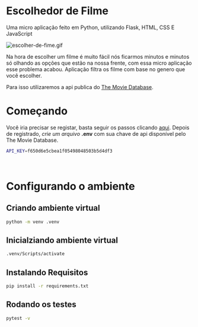 # Escolhedor de Filme
Uma micro aplicação feito em Python, utilizando Flask, HTML, CSS E JavaScript

![escolher-de-fime.gif](https://i.imgur.com/7UOpy2g.gif)


Na hora de escolher um filme é muito fácil nós ficarmos minutos e minutos só olhando as opções que estão na nossa frente, com essa micro aplicação esse problema acabou.
Aplicação filtra os filme com base no genero que você escolher. 

Para isso utilizaremos a api publica do [The Movie Database](https://www.themoviedb.org/). 

# Começando
Você iria precisar se registar, basta seguir os passos clicando [aqui](https://developers.themoviedb.org/3/getting-started/introduction).
Depois de registrado, _crie um arquivo_ **.env** com sua chave de api disponível pelo The Movie Database.

```bash
API_KEY=f650d6e5cbea1f05498048503b5d4df3
```
<br/>

# Configurando o ambiente
## Criando ambiente virtual
```bash
python -m venv .venv
```

## Inicialziando ambiente virtual
```bash
.venv/Scripts/activate
```

## Instalando Requisitos
```bash
pip install -r requirements.txt
```

## Rodando os testes
```bash
pytest -v
```
